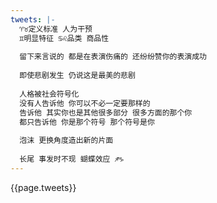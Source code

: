 ```yaml
---
tweets: |-
  ♈︎♉︎定义标准 人为干预
  ♊︎明显特征 ♋︎♌︎品类 商品性
  
  留下来言说的 都是在表演伤痛的 还纷纷赞你的表演成功
  
  即使悲剧发生 仍说这是最美的悲剧
  
  人格被社会符号化
  没有人告诉他 你可以不必一定要那样的
  告诉他 其实你也是其他很多部分 很多方面的那个你
  都只告诉他 你是那个符号 那个符号是你
  
  泡沫 更换角度造出新的片面
  
  长尾 事发时不现 蝴蝶效应 ♐︎♑︎
---
```

{{page.tweets}}
